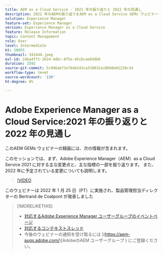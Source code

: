 ```yaml
---
title: AEM as a Cloud Service - 2021 年の振り返りと 2022 年の見通し
description: 2021 年のAEMの振り返りをAEM as a Cloud Service GEMs ウェビナーでご覧ください。 また、2022 年の計画の概要もご覧ください。
solution: Experience Manager
feature-set: Experience Manager
version: Experience Manager as a Cloud Service
feature: Release Information
topic: Content Management
role: User
level: Intermediate
kt: 10055
thumbnail: 341444.jpeg
exl-id: 24ba4ff1-1624-4dbc-8f5e-45cbcae650b6
duration: 2592
source-git-commit: 5c946ab73e78d4243ca310032a10bb8e82228c3d
workflow-type: tm+mt
source-wordcount: '139'
ht-degree: 0%

---
```


# Adobe Experience Manager as a Cloud Service:2021 年の振り返りと 2022 年の見通し

このAEM GEMs ウェビナーの録画には、次の情報が含まれます。

このセッションでは、まず、Adobe Experience Manager（AEM）as a Cloud Service 2021 に対する主な変更点と、主な指標の一部を振り返ります。 また、2022 年に予定されている変更についても説明します。

>[!VIDEO](https://video.tv.adobe.com/v/341444/?quality=12&learn=on)

このウェビナーは 2022 年 1 月 25 日（PT）に実施され、製品管理担当ディレクターの Bertrand de Coatpont が発表しました

>[!MORELIKETHIS]
>
>* [ 対応するAdobe Experience Manager ユーザーグループのイベントページ ](https://experienceleaguecommunities.adobe.com/t5/adobe-experience-manager-blogs/aem-gems-adobe-experience-manager-aem-as-a-cloud-service-2021/ba-p/437266)
>* [ 対応するコンテキストスレッド ](https://adobe.ly/3rqbSOz)
>* 今後のウェビナーの通知を受け取るには ](https://aem-augs.adobe.com/)[AdobeのAEM ユーザーグループ } にご登録ください。

